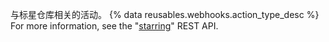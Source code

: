 与标星仓库相关的活动。 {% data reusables.webhooks.action_type_desc %} For more information, see the "[starring](/v3/activity/starring/)" REST API.
